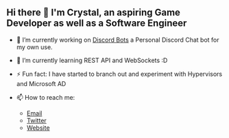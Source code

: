 ## Hi there 👋 I'm Crystal, an aspiring Game Developer as well as a Software Engineer 

<!--
**ZemaToxic/ZemaToxic** is a ✨ _special_ ✨ repository because its `README.md` (this file) appears on your GitHub profile.

Here are some ideas to get you started:

- 👯 I’m looking to collaborate on ...
- 🤔 I’m looking for help with ...
- 💬 Ask me about ...

- 😄 Pronouns: ...
- ⚡ Fun fact: ...
-->


- 🔭 I’m currently working on [Discord Bots](https://github.com/ZemaToxic/DiscordBots) a Personal Discord Chat bot for my own use.
- 🌱 I’m currently learning REST API and WebSockets :D 
- ⚡ Fun fact: I have started to branch out and experiment with Hypervisors and Microsoft AD

- 📫 How to reach me: 
  * [Email](mailto:crystal@zematoxic.com)
  * [Twitter](https://twitter.com/ZemaToxic)
  * [Website](https://blog.zematoxic.com/)
